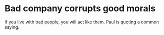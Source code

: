 # Bad company corrupts good morals

If you live with bad people, you will act like them. Paul is quoting a common saying.

